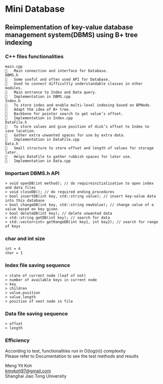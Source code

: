 # Mini Database

## Reimplementation of key-value database management system(DBMS) using B+ tree indexing

### C++ files functionalities
```
main.cpp
	Main connection and interface for Database.
DBMS.h
	Some useful and often used API for Database.
	Used to connect difficultly understandable classes in other modules.
	Main entrance to Index and Data query.
	Implementation in DBMS.cpp
Index.h
	To store index and enable multi-level indexing based on BPNode.
	Adapt the idea of B+ tree.
	Backbone for pointer search to get value’s offset.
	Implementation in Index.cpp
DataFile.h
	To store values and give position of disk’s offset to Index to save location.
	Gather extra unwanted spaces for use by extra data.
	Implementation in DataFile.cpp
Data.h
	Small structure to store offset and length of values for storage later.
	Helps DataFile to gather rubbish spaces for later use.
	Implementation in Data.cpp
```

### Important DBMS.h API
```
> void openDB(int method); // do requireinitialization to open index and data files
> void closeDB(); // do required ending procedures
> bool insertDB(int key, std::string value); // insert key-value data into this database
> bool changeDB(int key, std::string newValue); // change value of a value based on key given
> bool deleteDB(int key); // delete unwanted data
> std::string getDB(int key); // search for data
> std::vector<int> getRangeDB(int key1, int key2); // search for range of keys

```

### char and int size
```
int = 4
char = 1
```

### Index file saving sequence
```
> state of current node (leaf of not)  
> number of available keys in current node  
> key  
> children  
> value.position  
> value.length  
> position of next node in file
```

### Data file saving sequence  
```
> offset
> length
```

### Efficiency
According to test, functionalities run in O(log(n)) complexity  
Please refer to Documentation to see the test methods and results

Meng Yit Koh  
kmykoh97@gmail.com   
Shanghai Jiao Tong University  